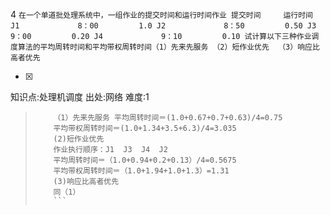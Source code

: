 4
    ```
	    在一个单道批处理系统中，一组作业的提交时间和运行时间作业
	                 提交时间     运行时间
	    J1             8：00         1.0
	    J2             8：50         0.50
	    J3             9：00         0.20
	    J4             9：10         0.10
	    试计算以下三种作业调度算法的平均周转时间和平均带权周转时间（1）先来先服务 （2）短作业优先  （3）响应比高者优先
	    ```
    
- [x]

知识点:处理机调度
出处:网络
难度:1
> ```
>     （1）先来先服务 平均周转时间＝(1.0+0.67+0.7+0.63)/4=0.75
>     平均带权周转时间＝(1.0+1.34+3.5+6.3)/4=3.035
>     (2)短作业优先
>     作业执行顺序：J1  J3  J4  J2
>     平均周转时间＝（1.0+0.94+0.2+0.13）/4=0.5675
>     平均带权周转时间＝（1.0+1.94+1.0+1.3）=1.31
>     (3)响应比高者优先
>     同（1）
>     ```
